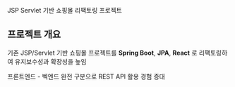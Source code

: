 JSP Servlet 기반 쇼핑몰 리팩토링 프로젝트

## 프로젝트 개요
기존 JSP/Servlet 기반 쇼핑몰 프로젝트를 **Spring Boot**, **JPA**, **React** 로 리팩토링하여 유지보수성과 확장성을 높임

프론트엔드 - 벡엔드 완전 구분으로 REST API 활용 경험 증대